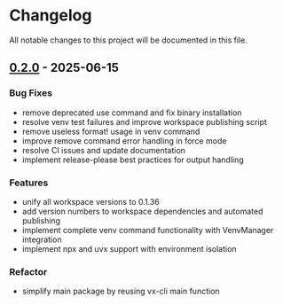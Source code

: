 # Changelog

All notable changes to this project will be documented in this file.


## [0.2.0](https://github.com/loonghao/vx/compare/vx-cli-v0.1.36...vx-cli-v0.2.0) - 2025-06-15

### Bug Fixes

- remove deprecated use command and fix binary installation
- resolve venv test failures and improve workspace publishing script
- remove useless format! usage in venv command
- improve remove command error handling in force mode
- resolve CI issues and update documentation
- implement release-please best practices for output handling

### Features

- unify all workspace versions to 0.1.36
- add version numbers to workspace dependencies and automated publishing
- implement complete venv command functionality with VenvManager integration
- implement npx and uvx support with environment isolation

### Refactor

- simplify main package by reusing vx-cli main function
